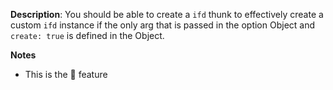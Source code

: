 __Description__: You should be able to create a `ifd` thunk to effectively create a custom `ifd` instance if the only arg that is passed in the option Object and `create: true` is defined in the Object.

__Notes__

+ This is the :100: feature
